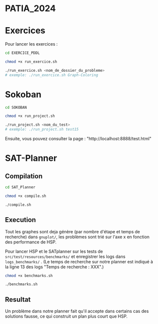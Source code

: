 # PATIA_2024
# Exercices
Pour lancer les exercices : 

```bash
cd EXERCICE_PDDL

chmod +x run_exercice.sh

./run_exercice.sh <nom_de_dossier_du_probleme> 
# exemple: ./run_exercice.sh Graph-Coloring
```
# Sokoban
```bash
cd SOKOBAN

chmod +x run_project.sh

./run_project.sh <nom_du_test>
# exemple: ./run_project.sh test15
```
Ensuite, vous pouvez consulter la page : "http://localhost:8888/test.html"

# SAT-Planner

## Compilation
```bash
cd SAT_Planner

chmod +x compile.sh

./compile.sh
```
## Execution
 Tout les graphes sont deja génère (par nombre d'étape et temps de recherche) dans ```gnuplot/```, les problèmes sont trié sur l'axe x en fonction des performance de HSP.
 


 Pour lancer HSP et le SATplanner sur les tests de ```src/test/resources/benchmarks/``` et enregistrer les logs dans ```logs_benchmarks/``` . 
 (Le temps de recherche sur notre planner est indiqué à la ligne 13 des logs "Temps de recherche : XXX".)
 
```bash
chmod +x benchmarks.sh

./benchmarks.sh
```


## Resultat
 
 Un problème dans notre planner fait qu'il accepte dans certains cas des solutions fausse, ce qui construit un plan plus court que HSP. 
 



